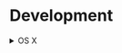 # Development

<details>
  <summary>OS X</summary>

 - install [homebrew][link#homebrew]

    ```bash
    /bin/bash -c "$(curl -fsSL https://raw.githubusercontent.com/Homebrew/install/HEAD/install.sh)"
    ```

- install [qemu][link#qemu]

    ```bash
    brew install qemu
    ```
- install [packer][link#packer]

    ```bash
    brew tap hashicorp/tap && /
    brew install hashicorp/tap/packer
    ```

</details>



[link#homebrew]: https://brew.sh/
[link#qemu]: https://www.qemu.org/
[link#packer]: https://www.vagrantup.com/

[link#dart]: https://dart.dev/
[link#protobuf]: https://developers.google.com/protocol-buffers

